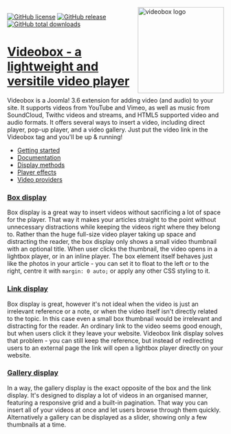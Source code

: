 <img src="https://cloud.githubusercontent.com/assets/4700881/10467953/b5fb0616-71fc-11e5-9847-0e2afd05ff1f.png" alt="videobox logo" width="200" align="right">

[![GitHub license](https://img.shields.io/github/license/HitkoDev/Videobox-Joomla.svg)](https://github.com/HitkoDev/Videobox-Joomla/blob/master/LICENSE.md)
[![GitHub release](https://img.shields.io/github/release/HitkoDev/Videobox-Joomla.svg)](https://github.com/HitkoDev/Videobox-Joomla/releases/latest)
[![GitHub total downloads](https://img.shields.io/github/downloads/HitkoDev/Videobox-Joomla/total.svg)](https://github.com/HitkoDev/Videobox-Joomla/releases)

# [Videobox - a lightweight and versitile video player](https://hitko.eu/videobox)
Videobox is a Joomla! 3.6 extension for adding video (and audio) to your site. It supports videos from YouTube and Vimeo, as well as music from SoundCloud, Twithc videos and streams, and HTML5 supported video and audio formats. It offers several ways to insert a video, including direct player, pop-up player, and a video gallery. Just put the video link in the Videobox tag and you'll be up & running!

 * [Getting started](https://hitko.eu/videobox/getting-started/#htk-videobox-for-joomla)
 * [Documentation](https://hitko.eu/videobox/documentation/)
 * [Display methods](https://hitko.eu/videobox/display-methods/)
 * [Player effects](https://hitko.eu/videobox/player-effects/)
 * [Video providers](https://hitko.eu/videobox/adapters/)

### [Box display](https://hitko.eu/videobox/display-methods/#htk-box)
Box display is a great way to insert videos without sacrificing a lot of space for the player. That way it makes your articles straight to the point without unnecessary distractions while keeping the videos right where they belong to. Rather than the huge full-size video player taking up space and distracting the reader, the box display only shows a small video thumbnail with an optional title. When user clicks the thumbnail, the video opens in a lightbox player, or in an inline player. The box element itself behaves just like the photos in your article - you can set it to float to the left or to the right, centre it with ```margin: 0 auto;``` or apply any other CSS styling to it.

### [Link display](https://hitko.eu/videobox/display-methods/#htk-links)
Box display is great, however it's not ideal when the video is just an irrelevant reference or a note, or when the video itself isn't directly related to the topic. In this case even a small box thumbnail would be irrelevant and distracting for the reader. An ordinary link to the video seems good enough, but when users click it they leave your website. Videobox link display solves that problem - you can still keep the reference, but instead of redirecting users to an external page the link will open a lightbox player directly on your website.

### [Gallery display](https://hitko.eu/videobox/display-methods/#htk-gallery)
In a way, the gallery display is the exact opposite of the box and the link display. It's designed to display a lot of videos in an organised manner, featuring a responsive grid and a built-in pagination. That way you can insert all of your videos at once and let users browse through them quickly. Alternatively a gallery can be displayed as a slider, showing only a few thumbnails at a time. 